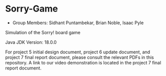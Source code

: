 # Sorry-Game

* Group Members: Sidhant Puntambekar, Brian Noble, Isaac Pyle

Simulation of the Sorry! board game

Java JDK Version: 18.0.0

For project 5 initial design document, project 6 update document, and project 7 final report document, please consult 
the relevant PDFs in this repository. A link to our video demonstration is located in the project 7 final report 
document.  